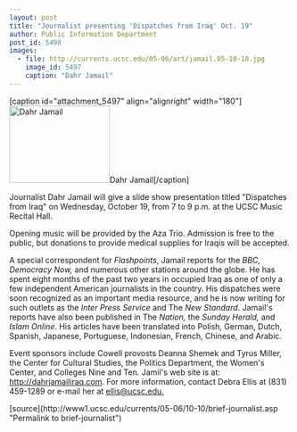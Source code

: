 ```yaml
---
layout: post
title: "Journalist presenting 'Dispatches from Iraq' Oct. 19"
author: Public Information Department
post_id: 5498
images:
  - file: http://currents.ucsc.edu/05-06/art/jamail.05-10-10.jpg
    image_id: 5497
    caption: "Dahr Jamail"
---
```


[caption id="attachment_5497" align="alignright" width="180"]<a href="http://localhost/mysite/wp-content/uploads/2005/10/jamail.05-10-10.jpg"><img class="size-full wp-image-5497" src="http://localhost/mysite/wp-content/uploads/2005/10/jamail.05-10-10.jpg" alt="Dahr Jamail" width="180" height="138" /></a>Dahr Jamail[/caption]
<a name="content" id="content"></a><br>
<p>
  Journalist Dahr Jamail will give a slide show presentation titled "Dispatches from Iraq" on Wednesday, October 19, from 7 to 9 p.m. at the UCSC Music Recital Hall.
</p>
<p>
  Opening music will be provided by the Aza Trio. Admission is free to the public, but donations to provide medical supplies for Iraqis will be accepted.
</p>
<p>
  A special correspondent for <i>Flashpoints</i>, Jamail reports for the <i>BBC, Democracy Now,</i> and numerous other stations around the globe. He has spent eight months of the past two years in occupied Iraq as one of only a few independent American journalists in the country. His dispatches were soon recognized as an important media resource, and he is now writing for such outlets as the <i>Inter Press Service</i> and The <i>New Standard</i>. Jamail's reports have also been published in The <i>Nation,</i> the <i>Sunday Herald,</i> and <i>Islam Online</i>. His articles have been translated into Polish, German, Dutch, Spanish, Japanese, Portuguese, Indonesian, French, Chinese, and Arabic.
</p>
<p>
  Event sponsors include Cowell provosts Deanna Shemek and Tyrus Miller, the Center for Cultural Studies, the Politics Department, the Women's Center, and Colleges Nine and Ten<i>.</i> Jamil's web site is at: <a href="http://dahrjamailiraq.com/">http://dahrjamailiraq.com</a>. For more information, contact Debra Ellis at (831) 459-1289 or e-mail her at <a href="mailto:ellis@ucsc.edu">ellis@ucsc.edu.</a>
</p>
[source](http://www1.ucsc.edu/currents/05-06/10-10/brief-journalist.asp "Permalink to brief-journalist")
